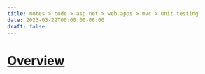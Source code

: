 ```yaml
---
title: notes > code > asp.net > web apps > mvc > unit testing
date: 2023-03-22T00:00:00-06:00
draft: false
---
```


# [Overview](https://learn.microsoft.com/en-us/aspnet/core/mvc/controllers/testing?view=aspnetcore-7.0)
